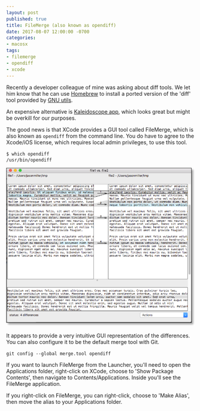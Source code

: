 ```yaml
---
layout: post
published: true
title: FileMerge (also known as opendiff)
date: 2017-08-07 12:00:00 -0700
categories:
- macosx
tags:
- filemerge
- opendiff
- xcode
---
```


Recently a developer colleague of mine was asking about diff tools. We let him know that he can use
[Homebrew](https://brew.sh/) to install a ported version of the 'diff' tool provided by
[GNU utils](http://www.gnu.org/software/coreutils/coreutils.html).

An expensive alternative is [Kaleidoscope app](https://www.kaleidoscopeapp.com/), which looks great but might be
overkill for our purposes.

The good news is that XCode provides a GUI tool called FileMerge, which is also known as `opendiff` from the command
line. You do have to agree to the Xcode/iOS license, which requires local admin privileges, to use this tool.

``` shell
$ which opendiff
/usr/bin/opendiff
```

![FileMerge Screenshot](images/posts/filemerge-screenshot.png "FileMerge Screenshot")

It appears to provide a very intuitive GUI representation of the differences. You can also configure it to be the
default merge tool with Git.

``` shell
git config --global merge.tool opendiff
```

If you want to launch FileMerge from the Launcher, you'll need to open the Applications folder, right-click on XCode,
choose to 'Show Package Contents', then navigate to Contents/Applications. Inside you'll see the FileMerge application.

If you right-click on FileMerge, you can right-click, choose to 'Make Alias', then move the alias to your Applications
folder.
